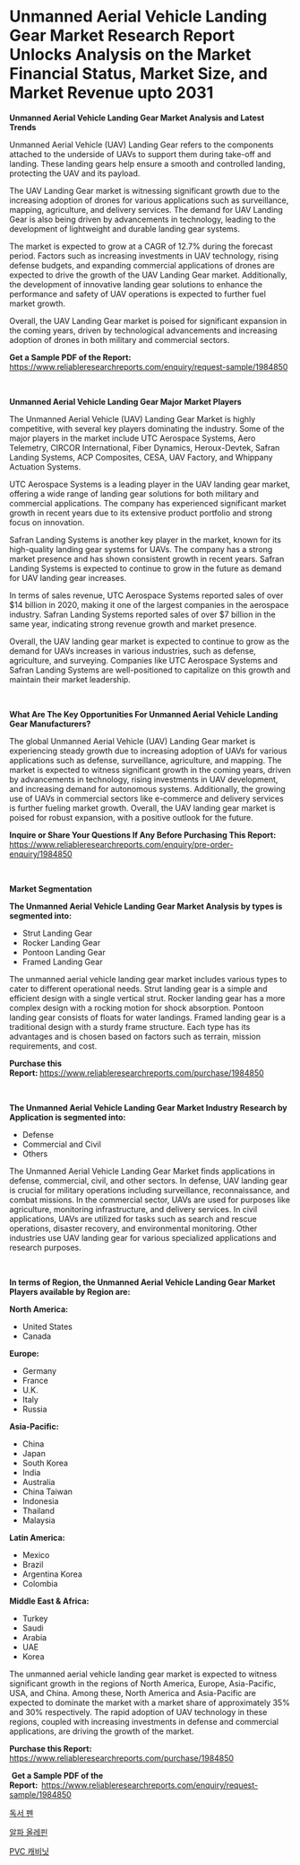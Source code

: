 <p><h1>Unmanned Aerial Vehicle Landing Gear Market Research Report Unlocks Analysis on the Market Financial Status, Market Size, and Market Revenue upto 2031</h1></p><p><strong>Unmanned Aerial Vehicle Landing Gear Market Analysis and Latest Trends</strong></p>
<p><p>Unmanned Aerial Vehicle (UAV) Landing Gear refers to the components attached to the underside of UAVs to support them during take-off and landing. These landing gears help ensure a smooth and controlled landing, protecting the UAV and its payload.</p><p>The UAV Landing Gear market is witnessing significant growth due to the increasing adoption of drones for various applications such as surveillance, mapping, agriculture, and delivery services. The demand for UAV Landing Gear is also being driven by advancements in technology, leading to the development of lightweight and durable landing gear systems.</p><p>The market is expected to grow at a CAGR of 12.7% during the forecast period. Factors such as increasing investments in UAV technology, rising defense budgets, and expanding commercial applications of drones are expected to drive the growth of the UAV Landing Gear market. Additionally, the development of innovative landing gear solutions to enhance the performance and safety of UAV operations is expected to further fuel market growth.</p><p>Overall, the UAV Landing Gear market is poised for significant expansion in the coming years, driven by technological advancements and increasing adoption of drones in both military and commercial sectors.</p></p>
<p><strong>Get a Sample PDF of the Report:&nbsp;</strong> <a href="https://www.reliableresearchreports.com/enquiry/request-sample/1984850">https://www.reliableresearchreports.com/enquiry/request-sample/1984850</a></p>
<p>&nbsp;</p>
<p><strong>Unmanned Aerial Vehicle Landing Gear Major Market Players</strong></p>
<p><p>The Unmanned Aerial Vehicle (UAV) Landing Gear Market is highly competitive, with several key players dominating the industry. Some of the major players in the market include UTC Aerospace Systems, Aero Telemetry, CIRCOR International, Fiber Dynamics, Heroux-Devtek, Safran Landing Systems, ACP Composites, CESA, UAV Factory, and Whippany Actuation Systems.</p><p>UTC Aerospace Systems is a leading player in the UAV landing gear market, offering a wide range of landing gear solutions for both military and commercial applications. The company has experienced significant market growth in recent years due to its extensive product portfolio and strong focus on innovation.</p><p>Safran Landing Systems is another key player in the market, known for its high-quality landing gear systems for UAVs. The company has a strong market presence and has shown consistent growth in recent years. Safran Landing Systems is expected to continue to grow in the future as demand for UAV landing gear increases.</p><p>In terms of sales revenue, UTC Aerospace Systems reported sales of over $14 billion in 2020, making it one of the largest companies in the aerospace industry. Safran Landing Systems reported sales of over $7 billion in the same year, indicating strong revenue growth and market presence.</p><p>Overall, the UAV landing gear market is expected to continue to grow as the demand for UAVs increases in various industries, such as defense, agriculture, and surveying. Companies like UTC Aerospace Systems and Safran Landing Systems are well-positioned to capitalize on this growth and maintain their market leadership.</p></p>
<p>&nbsp;</p>
<p><strong>What Are The Key Opportunities For Unmanned Aerial Vehicle Landing Gear Manufacturers?</strong></p>
<p><p>The global Unmanned Aerial Vehicle (UAV) Landing Gear market is experiencing steady growth due to increasing adoption of UAVs for various applications such as defense, surveillance, agriculture, and mapping. The market is expected to witness significant growth in the coming years, driven by advancements in technology, rising investments in UAV development, and increasing demand for autonomous systems. Additionally, the growing use of UAVs in commercial sectors like e-commerce and delivery services is further fueling market growth. Overall, the UAV landing gear market is poised for robust expansion, with a positive outlook for the future.</p></p>
<p><strong>Inquire or Share Your Questions If Any Before Purchasing This Report:</strong> <a href="https://www.reliableresearchreports.com/enquiry/pre-order-enquiry/1984850">https://www.reliableresearchreports.com/enquiry/pre-order-enquiry/1984850</a></p>
<p>&nbsp;</p>
<p><strong>Market Segmentation</strong></p>
<p><strong>The Unmanned Aerial Vehicle Landing Gear Market Analysis by types is segmented into:</strong></p>
<p><ul><li>Strut Landing Gear</li><li>Rocker Landing Gear</li><li>Pontoon Landing Gear</li><li>Framed Landing Gear</li></ul></p>
<p><p>The unmanned aerial vehicle landing gear market includes various types to cater to different operational needs. Strut landing gear is a simple and efficient design with a single vertical strut. Rocker landing gear has a more complex design with a rocking motion for shock absorption. Pontoon landing gear consists of floats for water landings. Framed landing gear is a traditional design with a sturdy frame structure. Each type has its advantages and is chosen based on factors such as terrain, mission requirements, and cost.</p></p>
<p><strong>Purchase this Report:&nbsp;</strong><a href="https://www.reliableresearchreports.com/purchase/1984850">https://www.reliableresearchreports.com/purchase/1984850</a></p>
<p>&nbsp;</p>
<p><strong>The Unmanned Aerial Vehicle Landing Gear Market Industry Research by Application is segmented into:</strong></p>
<p><ul><li>Defense</li><li>Commercial and Civil</li><li>Others</li></ul></p>
<p><p>The Unmanned Aerial Vehicle Landing Gear Market finds applications in defense, commercial, civil, and other sectors. In defense, UAV landing gear is crucial for military operations including surveillance, reconnaissance, and combat missions. In the commercial sector, UAVs are used for purposes like agriculture, monitoring infrastructure, and delivery services. In civil applications, UAVs are utilized for tasks such as search and rescue operations, disaster recovery, and environmental monitoring. Other industries use UAV landing gear for various specialized applications and research purposes.</p></p>
<p>&nbsp;</p>
<p><strong>In terms of Region, the Unmanned Aerial Vehicle Landing Gear Market Players available by Region are:</strong></p>
<p>
    <p> <strong> North America: </strong>
        <ul>
            <li>United States</li>
            <li>Canada</li>
        </ul>
        </p> 
    <p> <strong> Europe: </strong>
        <ul>
            <li>Germany</li>
            <li>France</li>
            <li>U.K.</li>
            <li>Italy</li>
            <li>Russia</li>
        </ul>
        </p> 
    <p> <strong> Asia-Pacific: </strong>
        <ul>
            <li>China</li>
            <li>Japan</li>
            <li>South Korea</li>
            <li>India</li>
            <li>Australia</li>
            <li>China Taiwan</li>
            <li>Indonesia</li>
            <li>Thailand</li>
            <li>Malaysia</li>
        </ul>
        </p> 
    <p> <strong> Latin America: </strong>
        <ul>
            <li>Mexico</li>
            <li>Brazil</li>
            <li>Argentina Korea</li>
            <li>Colombia</li>
        </ul>
        </p> 
    <p> <strong> Middle East & Africa: </strong>
        <ul>
            <li>Turkey</li>
            <li>Saudi</li>
            <li>Arabia</li>
            <li>UAE</li>
            <li>Korea</li>
        </ul>
    </p>
    </p>
<p><p>The unmanned aerial vehicle landing gear market is expected to witness significant growth in the regions of North America, Europe, Asia-Pacific, USA, and China. Among these, North America and Asia-Pacific are expected to dominate the market with a market share of approximately 35% and 30% respectively. The rapid adoption of UAV technology in these regions, coupled with increasing investments in defense and commercial applications, are driving the growth of the market.</p></p>
<p><strong>Purchase this Report: </strong><a href="https://www.reliableresearchreports.com/purchase/1984850">https://www.reliableresearchreports.com/purchase/1984850</a></p>
<p>&nbsp;<strong>Get a Sample PDF of the Report:&nbsp;&nbsp;</strong><a href="https://www.reliableresearchreports.com/enquiry/request-sample/1984850">https://www.reliableresearchreports.com/enquiry/request-sample/1984850</a></p>
<p><strong></strong></p>
<p><p><a href="https://medium.com/@cgj978890309/%EB%A6%AC%EB%94%A9-%ED%8E%9C-%EC%8B%9C%EC%9E%A5-2031%EB%85%84%EA%B9%8C%EC%A7%80%EC%9D%98-%ED%8A%B8%EB%A0%8C%EB%93%9C-%EC%98%88%EC%B8%A1-%EB%B0%8F-%EA%B2%BD%EC%9F%81-%EB%B6%84%EC%84%9D-5065779f6f51">독서 펜</a></p><p><a href="https://github.com/fredrickeglers/Market-Research-Report-List-1/blob/main/4343643189107.md">알파 올레핀</a></p><p><a href="https://medium.com/@cgj978890309/pvc-%EC%BA%90%EB%B9%84%EB%8B%9B-%EC%8B%9C%EC%9E%A5-%EB%B3%B4%EA%B3%A0%EC%84%9C%EB%8A%94-%EC%9D%B4-%EC%8B%9C%EC%9E%A5%EC%9D%98-%EC%B5%9C%EC%8B%A0-%EB%8F%99%ED%96%A5%EA%B3%BC-%EC%84%B1%EC%9E%A5-%EA%B8%B0%ED%9A%8C%EB%A5%BC-%EB%82%98%ED%83%80%EB%83%85%EB%8B%88%EB%8B%A4-dc8ad2024dea">PVC 캐비닛</a></p></p>